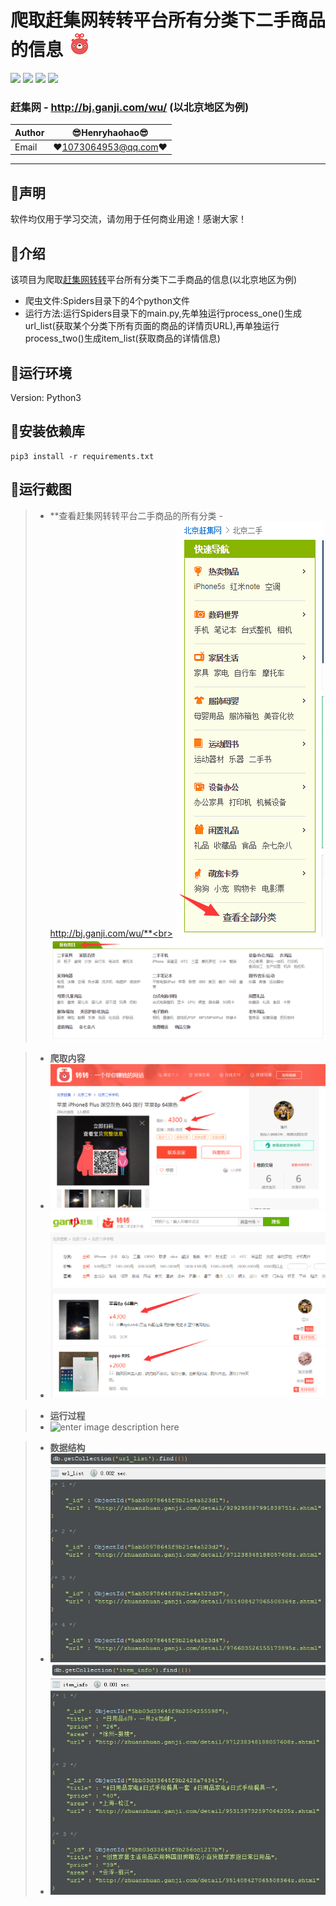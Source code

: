 爬取赶集网转转平台所有分类下二手商品的信息 ![enter image description here](Pic/logo.png)
===========================
![](https://img.shields.io/badge/Python-3.6.3-green.svg) ![](https://img.shields.io/badge/requests-2.18.4-green.svg) ![](https://img.shields.io/badge/pymongo-3.6.1-green.svg) ![](https://img.shields.io/badge/beautifulsoup4-4.6.3-green.svg)
### 赶集网 - http://bj.ganji.com/wu/ (以北京地区为例)
|Author|:sunglasses:Henryhaohao:sunglasses:|
|---|---
|Email|:hearts:1073064953@qq.com:hearts:

      
****
## :dolphin:声明
软件均仅用于学习交流，请勿用于任何商业用途！感谢大家！
## :dolphin:介绍
该项目为爬取[赶集网转转](http://bj.ganji.com/wu/)平台所有分类下二手商品的信息(以北京地区为例)
- 爬虫文件:Spiders目录下的4个python文件
- 运行方法:运行Spiders目录下的main.py,先单独运行process_one()生成url_list(获取某个分类下所有页面的商品的详情页URL),再单独运行process_two()生成item_list(获取商品的详情信息)
## :dolphin:运行环境
Version: Python3
## :dolphin:安装依赖库
```
pip3 install -r requirements.txt
```
## :dolphin:**运行截图**
> - **查看赶集网转转平台二手商品的所有分类 - http://bj.ganji.com/wu/**<br>
![enter image description here](Pic/sort.png)
![enter image description here](Pic/all_sort.png)

> - **爬取内容**
> - ![enter image description here](Pic/content_1.png)
> - ![enter image description here](Pic/content_2.png)

> - **运行过程**
> - ![enter image description here](Pic/run.gif)

> - **数据结构**
> - ![enter image description here](Pic/url_list.jpg)
> - ![enter image description here](Pic/item_info.jpg)



